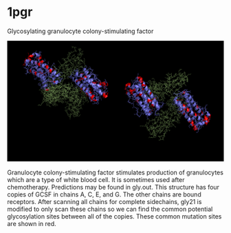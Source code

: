 # 1pgr
Glycosylating granulocyte colony-stimulating factor
<p align="center">
  <img src="1pgr_gly.png" width="800"/>
</p>
Granulocyte colony-stimulating factor stimulates production of granulocytes which are a type of white blood cell. It is sometimes used after chemotherapy. Predictions may be found in gly.out. This structure has four copies of GCSF in chains A, C, E, and G. The other chains are bound receptors. After scanning all chains for complete sidechains, gly21 is modified to only scan these chains so we can find the common potential glycosylation sites between all of the copies. These common mutation sites are shown in red.
